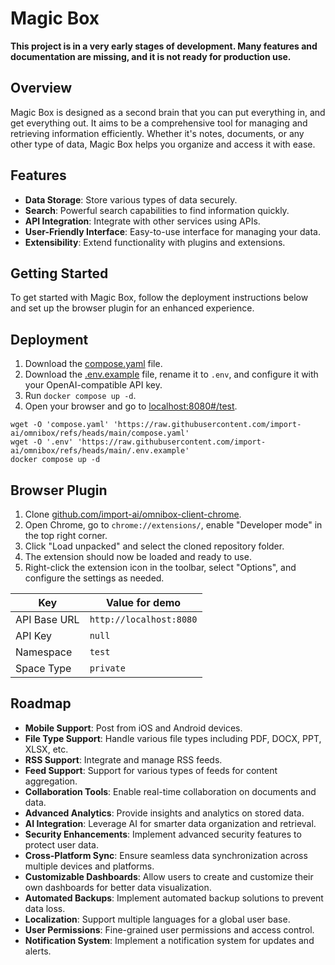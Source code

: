 # Magic Box

**This project is in a very early stages of development. Many features and documentation are missing, and it is not ready for production use.**

## Overview

Magic Box is designed as a second brain that you can put everything in, and get everything out. It aims to be a comprehensive tool for managing and retrieving information efficiently. Whether it's notes, documents, or any other type of data, Magic Box helps you organize and access it with ease.

## Features

- **Data Storage**: Store various types of data securely.
- **Search**: Powerful search capabilities to find information quickly.
- **API Integration**: Integrate with other services using APIs.
- **User-Friendly Interface**: Easy-to-use interface for managing your data.
- **Extensibility**: Extend functionality with plugins and extensions.

## Getting Started

To get started with Magic Box, follow the deployment instructions below and set up the browser plugin for an enhanced experience.

## Deployment

1. Download the [compose.yaml](./compose.yaml) file.  
2. Download the [.env.example](./.env.example) file, rename it to `.env`, and configure it with your OpenAI-compatible API key.  
3. Run `docker compose up -d`.  
4. Open your browser and go to [localhost:8080#/test](http://localhost:8080#/test).  

```shell
wget -O 'compose.yaml' 'https://raw.githubusercontent.com/import-ai/omnibox/refs/heads/main/compose.yaml'
wget -O '.env' 'https://raw.githubusercontent.com/import-ai/omnibox/refs/heads/main/.env.example'
docker compose up -d
```

## Browser Plugin

1. Clone [github.com/import-ai/omnibox-client-chrome](https://github.com/import-ai/omnibox-client-chrome.git).
2. Open Chrome, go to `chrome://extensions/`, enable "Developer mode" in the top right corner.
3. Click "Load unpacked" and select the cloned repository folder.
4. The extension should now be loaded and ready to use.
5. Right-click the extension icon in the toolbar, select "Options", and configure the settings as needed.

| Key | Value for demo |
| --- | --- |
| API Base URL | `http://localhost:8080` |
| API Key | `null` |
| Namespace | `test` |
| Space Type | `private` |

## Roadmap

- **Mobile Support**: Post from iOS and Android devices.
- **File Type Support**: Handle various file types including PDF, DOCX, PPT, XLSX, etc.
- **RSS Support**: Integrate and manage RSS feeds.
- **Feed Support**: Support for various types of feeds for content aggregation.
- **Collaboration Tools**: Enable real-time collaboration on documents and data.
- **Advanced Analytics**: Provide insights and analytics on stored data.
- **AI Integration**: Leverage AI for smarter data organization and retrieval.
- **Security Enhancements**: Implement advanced security features to protect user data.
- **Cross-Platform Sync**: Ensure seamless data synchronization across multiple devices and platforms.
- **Customizable Dashboards**: Allow users to create and customize their own dashboards for better data visualization.
- **Automated Backups**: Implement automated backup solutions to prevent data loss.
- **Localization**: Support multiple languages for a global user base.
- **User Permissions**: Fine-grained user permissions and access control.
- **Notification System**: Implement a notification system for updates and alerts.
